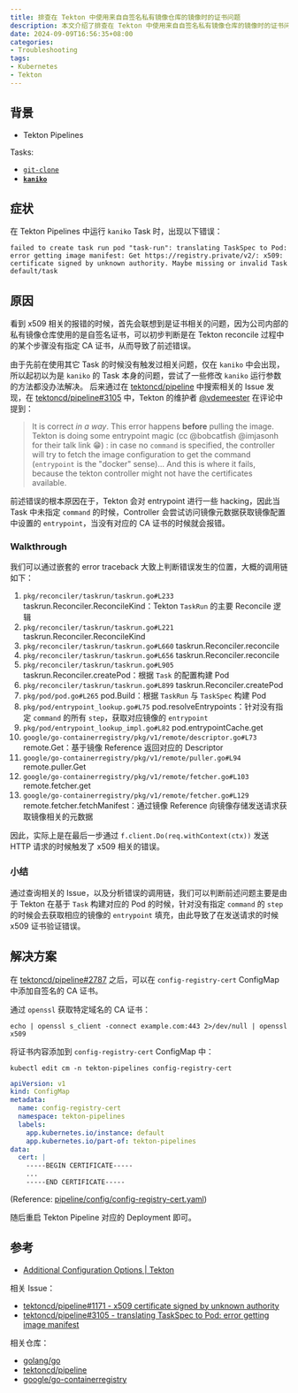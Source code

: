```yaml
---
title: 排查在 Tekton 中使用来自自签名私有镜像仓库的镜像时的证书问题
description: 本文介绍了排查在 Tekton 中使用来自自签名私有镜像仓库的镜像时的证书问题的症状、原因以及解决方案。
date: 2024-09-09T16:56:35+08:00
categories:
- Troubleshooting
tags:
- Kubernetes
- Tekton
---
```


## 背景

- Tekton Pipelines

Tasks:

- [`git-clone`](https://hub.tekton.dev/tekton/task/git-clone)
- **[`kaniko`](https://hub.tekton.dev/tekton/task/kaniko)**

## 症状

在 Tekton Pipelines 中运行 `kaniko` Task 时，出现以下错误：

```plaintext
failed to create task run pod "task-run": translating TaskSpec to Pod: error getting image manifest: Get https://registry.private/v2/: x509: certificate signed by unknown authority. Maybe missing or invalid Task default/task
```

## 原因

看到 x509 相关的报错的时候，首先会联想到是证书相关的问题，因为公司内部的私有镜像仓库使用的是自签名证书，可以初步判断是在 Tekton reconcile 过程中的某个步骤没有指定 CA 证书，从而导致了前述错误。

由于先前在使用其它 Task 的时候没有触发过相关问题，仅在 `kaniko` 中会出现，所以起初以为是 `kaniko` 的 Task 本身的问题，尝试了一些修改 `kaniko` 运行参数的方法都没办法解决。
后来通过在 [tektoncd/pipeline](https://github.com/tektoncd/pipeline) 中搜索相关的 Issue 发现，在 [tektoncd/pipeline#3105](https://github.com/tektoncd/pipeline/issues/3105) 中，Tekton 的维护者 [@vdemeester](https://github.com/vdemeester) 在评论中提到：

> It is correct *in a way*. This error happens **before** pulling the image. Tekton is doing some entrypoint magic (cc @bobcatfish @imjasonh for their talk link 😁) : in case no `command` is specified, the controller will try to fetch the image configuration to get the command (`entrypoint` is the "docker" sense)… And this is where it fails, because the tekton controller might not have the certificates available.

前述错误的根本原因在于，Tekton 会对 entrypoint 进行一些 hacking，因此当 Task 中未指定 `command` 的时候，Controller 会尝试访问镜像元数据获取镜像配置中设置的 `entrypoint`，当没有对应的 CA 证书的时候就会报错。

### Walkthrough

我们可以通过嵌套的 error traceback 大致上判断错误发生的位置，大概的调用链如下：

1. `pkg/reconciler/taskrun/taskrun.go#L233` taskrun.Reconciler.ReconcileKind：Tekton `TaskRun` 的主要 Reconcile 逻辑
2. `pkg/reconciler/taskrun/taskrun.go#L221` taskrun.Reconciler.ReconcileKind
3. `pkg/reconciler/taskrun/taskrun.go#L660` taskrun.Reconciler.reconcile
4. `pkg/reconciler/taskrun/taskrun.go#L656` taskrun.Reconciler.reconcile
5. `pkg/reconciler/taskrun/taskrun.go#L905` taskrun.Reconciler.createPod：根据 `Task` 的配置构建 Pod
6. `pkg/reconciler/taskrun/taskrun.go#L899` taskrun.Reconciler.createPod
7. `pkg/pod/pod.go#L265` pod.Build：根据 `TaskRun` 与 `TaskSpec` 构建 Pod
8. `pkg/pod/entrypoint_lookup.go#L75` pod.resolveEntrypoints：针对没有指定 `command` 的所有 `step`，获取对应镜像的 `entrypoint`
9. `pkg/pod/entrypoint_lookup_impl.go#L82` pod.entrypointCache.get
10. `google/go-containerregistry/pkg/v1/remote/descriptor.go#L73` remote.Get：基于镜像 Reference 返回对应的 Descriptor
11. `google/go-containerregistry/pkg/v1/remote/puller.go#L94` remote.puller.Get
12. `google/go-containerregistry/pkg/v1/remote/fetcher.go#L103` remote.fetcher.get
13. `google/go-containerregistry/pkg/v1/remote/fetcher.go#L129` remote.fetcher.fetchManifest：通过镜像 Reference 向镜像存储发送请求获取镜像相关的元数据

因此，实际上是在最后一步通过 `f.client.Do(req.withContext(ctx))` 发送 HTTP 请求的时候触发了 x509 相关的错误。

### 小结

通过查询相关的 Issue，以及分析错误的调用链，我们可以判断前述问题主要是由于 Tekton 在基于 `Task` 构建对应的 Pod 的时候，针对没有指定 `command` 的 `step` 的时候会去获取相应的镜像的 `entrypoint` 填充，由此导致了在发送请求的时候 x509 证书验证错误。

## 解决方案

在 [tektoncd/pipeline#2787](https://github.com/tektoncd/pipeline/pull/2787) 之后，可以在 `config-registry-cert` ConfigMap 中添加自签名的 CA 证书。

通过 `openssl` 获取特定域名的 CA 证书：

```shell
echo | openssl s_client -connect example.com:443 2>/dev/null | openssl x509
```

将证书内容添加到 `config-registry-cert` ConfigMap 中：

```shell
kubectl edit cm -n tekton-pipelines config-registry-cert
```

```yaml
apiVersion: v1
kind: ConfigMap
metadata:
  name: config-registry-cert
  namespace: tekton-pipelines
  labels:
    app.kubernetes.io/instance: default
    app.kubernetes.io/part-of: tekton-pipelines
data:
  cert: |
    -----BEGIN CERTIFICATE-----
    ...
    -----END CERTIFICATE-----
```

(Reference: [pipeline/config/config-registry-cert.yaml](https://github.com/tektoncd/pipeline/blob/main/config/config-registry-cert.yaml))

随后重启 Tekton Pipeline 对应的 Deployment 即可。

## 参考

- [Additional Configuration Options | Tekton](https://tekton.dev/vault/pipelines-main/additional-configs/#configuring-self-signed-cert-for-private-registry)

相关 Issue：

- [tektoncd/pipeline#1171 - x509 certificate signed by unknown authority](https://github.com/tektoncd/pipeline/issues/1171)
- [tektoncd/pipeline#3105 - translating TaskSpec to Pod: error getting image manifest](https://github.com/tektoncd/pipeline/issues/3105)

相关仓库：

- [golang/go](https://github.com/golang/go)
- [tektoncd/pipeline](https://github.com/tektoncd/pipeline)
- [google/go-containerregistry](https://github.com/google/go-containerregistry)

